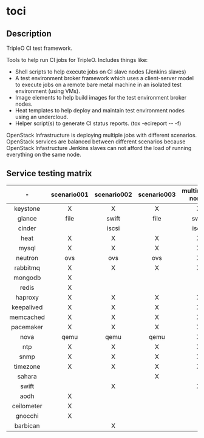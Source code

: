 toci
====

Description
-----------

TripleO CI test framework.

Tools to help run CI jobs for TripleO. Includes things like:
* Shell scripts to help execute jobs on CI slave nodes (Jenkins slaves)
* A test environment broker framework which uses a client-server
  model to execute jobs on a remote bare metal machine in an isolated
  test environment (using VMs).
* Image elements to help build images for the test environment
  broker nodes.
* Heat templates to help deploy and maintain test environment nodes
  using an undercloud.
* Helper script(s) to generate CI status reports. (tox -ecireport -- -f)


OpenStack Infrastructure is deploying multiple jobs with different scenarios.
OpenStack services are balanced between different scenarios because OpenStack
Infastructure Jenkins slaves can not afford the load of running everything on
the same node.

Service testing matrix
----------------------

|        -       | scenario001 | scenario002 | scenario003 | multinode-nonha |
|:--------------:|:-----------:|:-----------:|:-----------:|:---------------:|
| keystone       |      X      |      X      |      X      |        X        |
| glance         |    file     |    swift    |    file     |      swift      |
| cinder         |             |    iscsi    |             |      iscsi      |
| heat           |      X      |      X      |      X      |        X        |
| mysql          |      X      |      X      |      X      |        X        |
| neutron        |     ovs     |     ovs     |     ovs     |        X        |
| rabbitmq       |      X      |      X      |      X      |        X        |
| mongodb        |      X      |             |             |                 |
| redis          |      X      |             |             |                 |
| haproxy        |      X      |      X      |      X      |        X        |
| keepalived     |      X      |      X      |      X      |        X        |
| memcached      |      X      |      X      |      X      |        X        |
| pacemaker      |      X      |      X      |      X      |        X        |
| nova           |     qemu    |     qemu    |     qemu    |        X        |
| ntp            |      X      |      X      |      X      |        X        |
| snmp           |      X      |      X      |      X      |        X        |
| timezone       |      X      |      X      |      X      |        X        |
| sahara         |             |             |      X      |                 |
| swift          |             |      X      |             |        X        |
| aodh           |      X      |             |             |                 |
| ceilometer     |      X      |             |             |                 |
| gnocchi        |      X      |             |             |                 |
| barbican       |             |      X      |             |                 |
